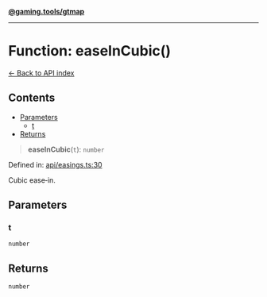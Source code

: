 [**@gaming.tools/gtmap**](README.md)

***

# Function: easeInCubic()

[← Back to API index](./README.md)

## Contents

- [Parameters](#parameters)
  - [t](#t)
- [Returns](#returns)

> **easeInCubic**(`t`): `number`

Defined in: [api/easings.ts:30](https://github.com/gamingtools/gt-map/blob/a614a9d52dc2e3002effbc8d9f1a71b2ca6e5b74/packages/gtmap/src/api/easings.ts#L30)

Cubic ease‑in.

## Parameters

### t

`number`

## Returns

`number`
